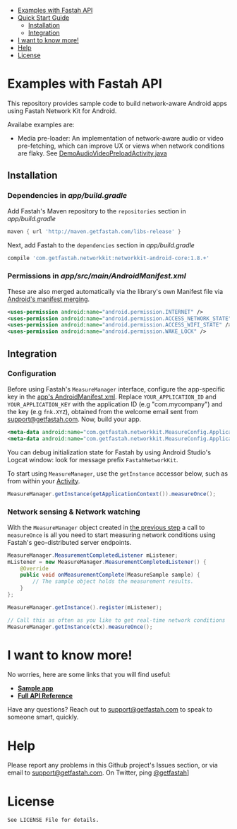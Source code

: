 <!-- MarkdownTOC -->
- [Examples with Fastah API](#list-of-examples)
- [Quick Start Guide](#quick-start-guide)
    - [Installation](#installation)
    - [Integration](#integration)
- [I want to know more!](#i-want-to-know-more)
- [Help](#want-to-report-a-problem)
- [License](#license)
<!-- /MarkdownTOC -->

<a name="list-of-examples"></a>
# Examples with Fastah API
This repository provides sample code to build network-aware Android apps using Fastah Network Kit for Android. 

Availabe examples are:
* Media pre-loader: An implementation of network-aware audio or video pre-fetching, which can improve UX or views when network conditions are flaky. See [DemoAudioVideoPreloadActivity.java](examples/app/src/main/java/com/getfastah/exampleswithfastahnetworkkit/DemoAudioVideoPreloadActivity.java)

<a name="installation"></a>
## Installation

### Dependencies in *app/build.gradle*

Add Fastah's Maven repository to the `repositories` section in *app/build.gradle*
```gradle
maven { url 'http://maven.getfastah.com/libs-release' }
```

Next, add Fastah to the `dependencies` section in *app/build.gradle*
```gradle
compile 'com.getfastah.networkkit:networkkit-android-core:1.8.+'
```

### Permissions in *app/src/main/AndroidManifest.xml*
These are also merged automatically via the library's own Manifest file via [Android's manifest merging](https://developer.android.com/studio/build/manifest-merge.html).
```xml
<uses-permission android:name="android.permission.INTERNET" />
<uses-permission android:name="android.permission.ACCESS_NETWORK_STATE" />
<uses-permission android:name="android.permission.ACCESS_WIFI_STATE" />
<uses-permission android:name="android.permission.WAKE_LOCK" />
```

<a name="integration"></a>
## Integration

### Configuration

Before using Fastah's `MeasureManager` interface, configure the app-specific key in the [app's AndroidManifest.xml](examples/app/src/main/AndroidManifest.xml). Replace `YOUR_APPLICATION_ID` and `YOUR_APPLICATION_KEY` with the application ID (e.g "com.mycompany") and the key (e.g `fnk.XYZ`), obtained from the welcome email sent from [support@getfastah.com](mailto:support@getfastah.com). Now, build your app. 

```xml
<meta-data android:name="com.getfastah.networkkit.MeasureConfig.ApplicationName" android:value="YOUR_APPLICATION_ID" />
<meta-data android:name="com.getfastah.networkkit.MeasureConfig.ApplicationKey" android:value="YOUR_APPLICATION_KEY" />
```

You can debug initialization state for Fastah by using Android Studio's Logcat window: look for message prefix `FastahNetworkKit`.

To start using `MeasureManager`, use the `getInstance` accessor below, such as from within your [Activity](examples/app/src/main/java/com/getfastah/exampleswithfastahnetworkkit/DemoAudioVideoPreloadActivity.java).

```java
MeasureManager.getInstance(getApplicationContext()).measureOnce();
```

### Network sensing & Network watching

With the `MeasureManager` object created in [the previous step](#integration) a call to `measureOnce` is all you need to start measuring network conditions using Fastah's geo-distributed server endpoints.

```java
MeasureManager.MeasurementCompletedListener mListener;
mListener = new MeasureManager.MeasurementCompletedListener() {
    @Override
    public void onMeasurementComplete(MeasureSample sample) {
        // The sample object holds the measurement results.
    }
};

MeasureManager.getInstance().register(mListener);

// Call this as often as you like to get real-time network conditions
MeasureManager.getInstance(ctx).measureOnce();
```

<a name="i-want-to-know-more"></a>
# I want to know more!

No worries, here are some links that you will find useful:
* **[Sample app](https://github.com/fastah/network-kit-android/blob/master/examples/app/src/main/java/com/getfastah/exampleswithfastahnetworkkit/DemoAudioVideoPreloadActivity.java)**
* **[Full API Reference](https://fastahproject.com/pub/fastah-sdk-android/javadoc/)**

Have any questions? Reach out to [support@getfastah.com](mailto:support@getfastah.com) to speak to someone smart, quickly.

<a name="want-to-report-a-problem"></a>
# Help

Please report any problems in this Github project's Issues section, or via email to [support@getfastah.com](mailto:support@getfastah.com). 
On Twitter, ping [@getfastah](https://twitter.com/getfastah)]

<a name="license"></a>
# License

```
See LICENSE File for details.
```
